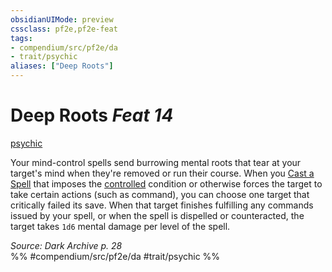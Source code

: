 ```yaml
---
obsidianUIMode: preview
cssclass: pf2e,pf2e-feat
tags:
- compendium/src/pf2e/da
- trait/psychic
aliases: ["Deep Roots"]
---
```

# Deep Roots  *Feat 14*  
[psychic](/rules/traits/psychic-da.md)  


Your mind-control spells send burrowing mental roots that tear at your target's mind when they're removed or run their course. When you [Cast a Spell](/rules/actions/cast-a-spell.md) that imposes the [controlled](/rules/conditions.md#Controlled) condition or otherwise forces the target to take certain actions (such as command), you can choose one target that critically failed its save. When that target finishes fulfilling any commands issued by your spell, or when the spell is dispelled or counteracted, the target takes `1d6` mental damage per level of the spell.

*Source: Dark Archive p. 28*  
%% #compendium/src/pf2e/da #trait/psychic %%